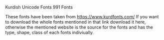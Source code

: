 Kurdish Unicode Fonts 991 Fonts

These fonts have been taken from https://www.kurdfonts.com/
If you want to download the whole fonts mentioned in that link download it here, 
otherwise the mentioned website is the source for the fonts and has the type, shape, class of each fonts indiviually.
